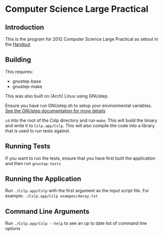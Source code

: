 Computer Science Large Practical
================================

Introduction
------------

This is the program for 2012 Computer Science Large Practical as setout in the [Handout](http://www.inf.ed.ac.uk/teaching/courses/cslp/coursework/CSLP-2012.pdf)

Building
------------
This requires:

* gnustep-base
* gnustep-make

This was also built on (Arch) Linux using GNUstep.

Ensure you have run GNUstep.sh to setup your environmental variables.
[See the GNUstep documentation for more details](http://www.gnustep.org/resources/documentation/User/GNUstep/gnustep-howto_4.html)

`cd` into the root of the Cslp directory and run `make`. This will build the binary and write it to  `Cslp.app/Cslp`.
This will also compile the code into a library that is used to run tests against.

Running Tests
-------------
If you want to run the tests, ensure that you have first built the application and then run `gnustep-tests`

Running the Application
-----------------------
Run `./Cslp.app/Cslp` with the first argument as the input script file. For example:
`./Cslp.app/Cslp exampes/decay.txt`

Command Line Arguments
-----------------------
Run `./Cslp.app/Cslp --help` to see an up to date list of command line options
